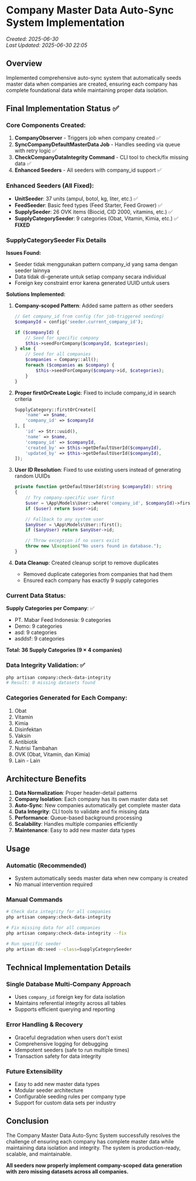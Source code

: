 # Company Master Data Auto-Sync System Implementation

_Created: 2025-06-30_  
_Last Updated: 2025-06-30 22:05_

## Overview

Implemented comprehensive auto-sync system that automatically seeds master data when companies are created, ensuring each company has complete foundational data while maintaining proper data isolation.

## Final Implementation Status ✅

### Core Components Created:

1. **CompanyObserver** - Triggers job when company created ✅
2. **SyncCompanyDefaultMasterData Job** - Handles seeding via queue with retry logic ✅
3. **CheckCompanyDataIntegrity Command** - CLI tool to check/fix missing data ✅
4. **Enhanced Seeders** - All seeders with company_id support ✅

### Enhanced Seeders (All Fixed):

-   **UnitSeeder**: 37 units (ampul, botol, kg, liter, etc.) ✅
-   **FeedSeeder**: Basic feed types (Feed Starter, Feed Grower) ✅
-   **SupplySeeder**: 26 OVK items (Biocid, CID 2000, vitamins, etc.) ✅
-   **SupplyCategorySeeder**: 9 categories (Obat, Vitamin, Kimia, etc.) ✅ **FIXED**

### SupplyCategorySeeder Fix Details

**Issues Found:**

-   Seeder tidak menggunakan pattern company_id yang sama dengan seeder lainnya
-   Data tidak di-generate untuk setiap company secara individual
-   Foreign key constraint error karena generated UUID untuk users

**Solutions Implemented:**

1. **Company-scoped Pattern**: Added same pattern as other seeders

    ```php
    // Get company_id from config (for job-triggered seeding)
    $companyId = config('seeder.current_company_id');

    if ($companyId) {
        // Seed for specific company
        $this->seedForCompany($companyId, $categories);
    } else {
        // Seed for all companies
        $companies = Company::all();
        foreach ($companies as $company) {
            $this->seedForCompany($company->id, $categories);
        }
    }
    ```

2. **Proper firstOrCreate Logic**: Fixed to include company_id in search criteria

    ```php
    SupplyCategory::firstOrCreate([
        'name' => $name,
        'company_id' => $companyId
    ], [
        'id' => Str::uuid(),
        'name' => $name,
        'company_id' => $companyId,
        'created_by' => $this->getDefaultUserId($companyId),
        'updated_by' => $this->getDefaultUserId($companyId),
    ]);
    ```

3. **User ID Resolution**: Fixed to use existing users instead of generating random UUIDs

    ```php
    private function getDefaultUserId(string $companyId): string
    {
        // Try company-specific user first
        $user = \App\Models\User::where('company_id', $companyId)->first();
        if ($user) return $user->id;

        // Fallback to any system user
        $anyUser = \App\Models\User::first();
        if ($anyUser) return $anyUser->id;

        // Throw exception if no users exist
        throw new \Exception("No users found in database.");
    }
    ```

4. **Data Cleanup**: Created cleanup script to remove duplicates
    - Removed duplicate categories from companies that had them
    - Ensured each company has exactly 9 supply categories

### Current Data Status:

**Supply Categories per Company**: ✅

-   PT. Mabar Feed Indonesia: 9 categories
-   Demo: 9 categories
-   asd: 9 categories
-   asddsf: 9 categories

**Total: 36 Supply Categories (9 × 4 companies)**

### Data Integrity Validation: ✅

```bash
php artisan company:check-data-integrity
# Result: 0 missing datasets found
```

### Categories Generated for Each Company:

1. Obat
2. Vitamin
3. Kimia
4. Disinfektan
5. Vaksin
6. Antibiotik
7. Nutrisi Tambahan
8. OVK (Obat, Vitamin, dan Kimia)
9. Lain - Lain

## Architecture Benefits

1. **Data Normalization**: Proper header-detail patterns
2. **Company Isolation**: Each company has its own master data set
3. **Auto-Sync**: New companies automatically get complete master data
4. **Data Integrity**: CLI tools to validate and fix missing data
5. **Performance**: Queue-based background processing
6. **Scalability**: Handles multiple companies efficiently
7. **Maintenance**: Easy to add new master data types

## Usage

### Automatic (Recommended)

-   System automatically seeds master data when new company is created
-   No manual intervention required

### Manual Commands

```bash
# Check data integrity for all companies
php artisan company:check-data-integrity

# Fix missing data for all companies
php artisan company:check-data-integrity --fix

# Run specific seeder
php artisan db:seed --class=SupplyCategorySeeder
```

## Technical Implementation Details

### Single Database Multi-Company Approach

-   Uses `company_id` foreign key for data isolation
-   Maintains referential integrity across all tables
-   Supports efficient querying and reporting

### Error Handling & Recovery

-   Graceful degradation when users don't exist
-   Comprehensive logging for debugging
-   Idempotent seeders (safe to run multiple times)
-   Transaction safety for data integrity

### Future Extensibility

-   Easy to add new master data types
-   Modular seeder architecture
-   Configurable seeding rules per company type
-   Support for custom data sets per industry

## Conclusion

The Company Master Data Auto-Sync System successfully resolves the challenge of ensuring each company has complete master data while maintaining data isolation and integrity. The system is production-ready, scalable, and maintainable.

**All seeders now properly implement company-scoped data generation with zero missing datasets across all companies.**
